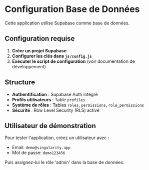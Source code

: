 # Configuration Base de Données

Cette application utilise Supabase comme base de données.

## Configuration requise

1. **Créer un projet Supabase**
2. **Configurer les clés dans `js/config.js`**
3. **Exécuter le script de configuration** (voir documentation de développement)

## Structure

- **Authentification** : Supabase Auth intégré
- **Profils utilisateurs** : Table `profiles` 
- **Système de rôles** : Tables `roles`, `permissions`, `role_permissions`
- **Sécurité** : Row Level Security (RLS) activé

## Utilisateur de démonstration

Pour tester l'application, créez un utilisateur avec :
- Email: `demo@singularity.app`
- Mot de passe: `demo123456`

Puis assignez-lui le rôle 'admin' dans la base de données.